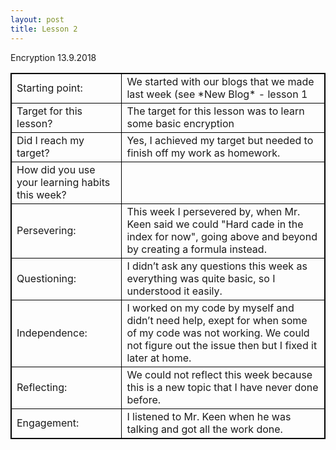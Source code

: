 ```yaml
---
layout: post
title: Lesson 2
---
```


Encryption
13.9.2018
    
    
    
    
    
    
    
    
    
    
<html>
<head>
<style>
table, th, td {
    border: 1px solid black;
}
</style>
</head>
<body>
<table>
  <tr>
    <td>Starting point: </td>
    <td>We started with our blogs that we made last week (see *New Blog* - lesson 1</td>
  </tr>
  <tr>
    <td>Target for this lesson? </td>
    <td>The target for this lesson was to learn some basic encryption</td>
  </tr>
  <tr>
    <td>Did I reach my target?</td>
    <td>Yes, I achieved my target but needed to finish off my work as homework.</td>
  </tr>
  <tr>
    <td>How did you use your learning habits this week?	</td>
    <td> </td>
  </tr>
  <tr>
    <td>Persevering:</td>
    <td>This week I persevered by, when Mr. Keen said we could "Hard cade in the index for now", going above and beyond by creating a formula instead.</td>
  </tr>
  <tr>
    <td>Questioning:</td>
    <td>I didn’t ask any questions this week as everything was quite basic, so I understood it easily.</td>
  </tr>
  <tr>
    <td>Independence:</td>
    <td>I worked on my code by myself and didn’t need help, exept for when some of my code was not working. We could not figure out the issue then but I fixed it later at home.</td>
  </tr>
  <tr>
    <td>Reflecting:</td>
    <td>We could not reflect this week because this is a new topic that I have never done before.</td>
  </tr>
  <tr>
    <td>Engagement:</td>
    <td>I listened to Mr. Keen when he was talking and got all the work done.</td>
  </tr>
</table>
</body>
</html>

